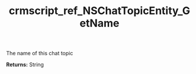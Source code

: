 ﻿---
title: crmscript_ref_NSChatTopicEntity_GetName
description: String NSChatTopicEntity.GetName()
intellisense: NSChatTopicEntity.GetName
keywords: NSChatTopicEntity, GetName
so.topic: reference
---

The name of this chat topic

**Returns:** String


